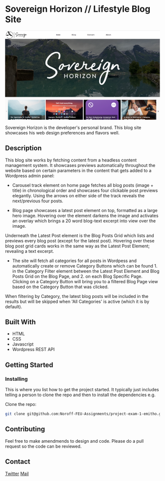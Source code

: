 # Sovereign Horizon // Lifestyle Blog Site

![image](images/Screen%20Shot%202023-06-05%20at%2010.49.46.png)

Sovereign Horizon is the developer's personal brand. This blog site showcases his web design preferences and flavors well.


## Description

This blog site works by fetching content from a headless content management system. It showcases previews automatically throughout the website based on certain parameters in the content that gets added to a Wordpress admin panel:

- Carousel track element on home page fetches all blog posts (image + title) in chronological order and showcases four clickable post previews elegantly. Using the arrows on either side of the track reveals the next/previous four posts.

- Blog page showcases a latest post element on top, formatted as a large hero image. Hovering over the element darkens the image and activates an overlay which brings a 20 word blog-text excerpt into view over the image. 

Underneath the Latest Post element is the Blog Posts Grid which lists and previews every blog post (except for the latest post). Hovering over these blog post grid cards works in the same way as the Latest Post Element; revealing a text excerpt. 

- The site will fetch all categories for all posts in Wordpess and automatically create or remove Category Buttons which can be found 1. in the Category Filter element between the Latest Post Element and Blog Posts Grid on the Blog Page, and 2. on each Blog Specific Page. Clicking on a Category Button will bring you to a filtered Blog Page view based on the Category Button that was clicked. 

When filtering by Category, the latest blog posts will be included in the results but will be skipped when 'All Categories' is active (which it is by default).


## Built With

- HTML
- CSS
- Javascript
- Wordpress REST API


## Getting Started

### Installing

This is where you list how to get the project started. It typically just includes telling a person to clone the repo and then to install the dependencies e.g.

Clone the repo:

```bash
git clone git@github.com:Noroff-FEU-Assignments/project-exam-1-emitho.git
```


## Contributing

Feel free to make amendmends to design and code. Please do a pull request so the code can be reviewed.

## Contact

[Twitter](www.twitter.com/SovereignHRZN)
[Mail](mailto:hello@sovereignhorizon.com)

